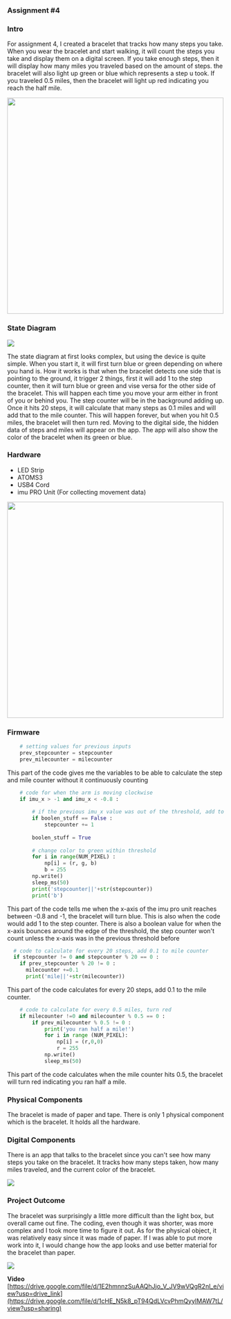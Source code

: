 ### Assignment #4

### Intro
For assignment 4, I created a bracelet that tracks how many steps you take. When you wear the bracelet and start walking, it will count the steps you take and display them on a digital screen. If you take enough steps, then it will display how many miles you traveled based on the amount of steps. the bracelet will also light up green or blue which represents a step u took. If you traveled 0.5 miles, then the bracelet will light up red indicating you reach the half mile.
  
<img src="sketch.JPG" width="500">
  
### State Diagram
<img src="state diagram.jpg">  

The state diagram at first looks complex, but using the device is quite simple. When you start it, it will first turn blue or green depending on where you hand is. How it works is that when the bracelet detects one side that is pointing to the ground, it trigger 2 things, first it will add 1 to the step counter, then it will turn blue or green and vise versa for the other side of the bracelet. This will happen each time you move your arm either in front of you or behind you. The step counter will be in the background adding up. Once it hits 20 steps, it will calculate that many steps as 0.1 miles and will add that to the mile counter. This will happen forever, but when you hit 0.5 miles, the bracelet will then turn red. Moving to the digital side, the hidden data of steps and miles will appear on the app. The app will also show the color of the bracelet when its green or blue.

### Hardware
* LED Strip
* ATOMS3
* USB4 Cord
* imu PRO Unit (For collecting movement data)
<img src="phsyical components.JPG" width="500">

### Firmware
```python
    # setting values for previous inputs
    prev_stepcounter = stepcounter
    prev_milecounter = milecounter
```
This part of the code gives me the variables to be able to calculate the step and mile counter without it continuously counting

```python
    # code for when the arm is moving clockwise
    if imu_x > -1 and imu_x < -0.8 :
        
        # if the previous imu_x value was out of the threshold, add to step counter
        if boolen_stuff == False :
            stepcounter += 1
            
        boolen_stuff = True
            
        # change color to green within threshold
        for i in range(NUM_PIXEL) :
            np[i] = (r, g, b)
            b = 255
        np.write()
        sleep_ms(50)
        print('stepcounter||'+str(stepcounter))
        print('b')
```
This part of the code tells me when the x-axis of the imu pro unit reaches between -0.8 and -1, the bracelet will turn blue. This is also when the code would add 1 to the step counter. There is also a boolean value for when the x-axis bounces around the edge of the threshold, the step counter won't count unless the x-axis was in the previous threshold before

```python
  # code to calculate for every 20 steps, add 0.1 to mile counter
  if stepcounter != 0 and stepcounter % 20 == 0 :
    if prev_stepcounter % 20 != 0 :
      milecounter +=0.1
      print('mile||'+str(milecounter))
```
This part of the code calculates for every 20 steps, add 0.1 to the mile counter.

```python
    # code to calculate for every 0.5 miles, turn red 
    if milecounter !=0 and milecounter % 0.5 == 0 :
        if prev_milecounter % 0.5 != 0 :
            print('you ran half a mile!')
            for i in range (NUM_PIXEL):
                np[i] = (r,0,0)
                r = 255
            np.write()
            sleep_ms(50)
```
This part of the code calculates when the mile counter hits 0.5, the bracelet will turn red indicating you ran half a mile.

### Physical Components
The bracelet is made of paper and tape. There is only 1 physical component which is the bracelet. It holds all the hardware.

### Digital Components
There is an app that talks to the bracelet since you can't see how many steps you take on the bracelet. It tracks how many steps taken, how many miles traveled, and the current color of the bracelet.

<img src="Screenshot 2025-04-17 155425.jpg">

### Project Outcome
The bracelet was surprisingly a little more difficult than the light box, but overall came out fine. The coding, even though it was shorter, was more complex and I took more time to figure it out. As for the physical object, it was relatively easy since it was made of paper. If I was able to put more work into it, I would change how the app looks and use better material for the bracelet than paper.

<img src="bracelet shot.JPG">

**Video**
[https://drive.google.com/file/d/1E2hmnnzSuAAQhJjo_V_JV9wVQgR2nl_e/view?usp=drive_link](https://drive.google.com/file/d/1cHE_N5k8_pT94QdLVcvPhmQyyIMAW7tL/view?usp=sharing)
